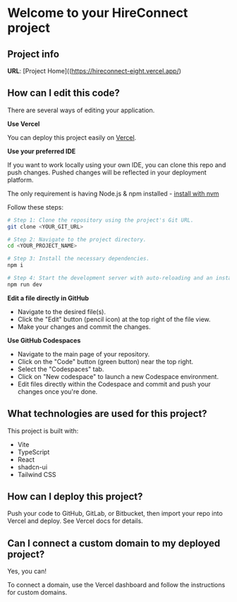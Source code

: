 # Welcome to your HireConnect project

## Project info

**URL**: [Project Home]((https://hireconnect-eight.vercel.app/)

## How can I edit this code?

There are several ways of editing your application.

**Use Vercel**

You can deploy this project easily on [Vercel](https://vercel.com/).

**Use your preferred IDE**

If you want to work locally using your own IDE, you can clone this repo and push changes. Pushed changes will be reflected in your deployment platform.

The only requirement is having Node.js & npm installed - [install with nvm](https://github.com/nvm-sh/nvm#installing-and-updating)

Follow these steps:

```sh
# Step 1: Clone the repository using the project's Git URL.
git clone <YOUR_GIT_URL>

# Step 2: Navigate to the project directory.
cd <YOUR_PROJECT_NAME>

# Step 3: Install the necessary dependencies.
npm i

# Step 4: Start the development server with auto-reloading and an instant preview.
npm run dev
```

**Edit a file directly in GitHub**

- Navigate to the desired file(s).
- Click the "Edit" button (pencil icon) at the top right of the file view.
- Make your changes and commit the changes.

**Use GitHub Codespaces**

- Navigate to the main page of your repository.
- Click on the "Code" button (green button) near the top right.
- Select the "Codespaces" tab.
- Click on "New codespace" to launch a new Codespace environment.
- Edit files directly within the Codespace and commit and push your changes once you're done.

## What technologies are used for this project?

This project is built with:

- Vite
- TypeScript
- React
- shadcn-ui
- Tailwind CSS

## How can I deploy this project?

Push your code to GitHub, GitLab, or Bitbucket, then import your repo into Vercel and deploy. See Vercel docs for details.

## Can I connect a custom domain to my deployed project?

Yes, you can!

To connect a domain, use the Vercel dashboard and follow the instructions for custom domains.
